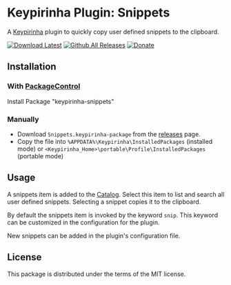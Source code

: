 # Keypirinha Plugin: Snippets

A [Keypirinha](http://keypirinha.com) plugin to quickly copy user defined
snippets to the clipboard.

[![Download Latest](https://img.shields.io/badge/download-latest-green.svg)](https://github.com/dozius/keypirinha-snippets/releases/latest)
[![Github All Releases](https://img.shields.io/github/downloads/dozius/keypirinha-snippets/total.svg)](https://github.com/dozius/keypirinha-snippets/releases/latest)
[![Donate](https://img.shields.io/badge/donate-paypal-blue.svg)](https://www.paypal.me/cisc)

## Installation

### With [PackageControl](https://github.com/ueffel/Keypirinha-PackageControl)

Install Package "keypirinha-snippets"

### Manually

* Download `Snippets.keypirinha-package` from the
[releases](https://github.com/dozius/keypirinha-snippets/releases/latest) page.
* Copy the file into `%APPDATA%\Keypirinha\InstalledPackages` (installed mode) or
  `<Keypirinha_Home>\portable\Profile\InstalledPackages` (portable mode)

## Usage

A snippets item is added to the
[Catalog](http://keypirinha.com/glossary.html#term-catalog). Select this item to
list and search all user defined snippets. Selecting a snippet copies it to the
clipboard.

By default the snippets item is invoked by the keyword `snip`. This keyword can
be customized in the configuration for the plugin.

New snippets can be added in the plugin's configuration file.

## License

This package is distributed under the terms of the MIT license.
